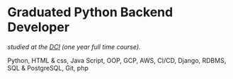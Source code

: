 # Graduated Python Backend Developer

*studied at the  [DCI](https://start.digitalcareerinstitute.org/become-a-python-backend-developer) (one year full time course).*

Python, HTML & css, Java Script, OOP, GCP, AWS, CI/CD, Django, RDBMS, SQL & PostgreSQL, Git, php
